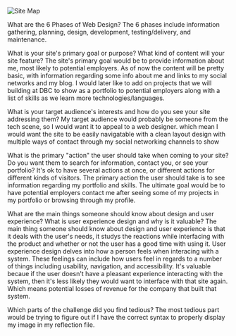 ![Site Map](/week2/imgs/site-map.jpg)

What are the 6 Phases of Web Design?
The 6 phases include information gathering, planning, design, development, testing/delivery, and maintenance.

What is your site's primary goal or purpose? What kind of content will your site feature?
The site's primary goal would be to provide information about me, most likely to potential employers. As of now the content will be pretty basic, with information regarding some info about me and links to my social networks and my blog. I would later like to add on projects that we will building at DBC to show as a portfolio to potential employers along with a list of skills as we learn more technologies/languages.

What is your target audience's interests and how do you see your site addressing them?
My target audience would probably be someone from the tech scene, so I would want it to appeal to a web designer. which mean I would want the site to be easily navigatable with a clean layout design with multiple ways of contact through my social networking channels to show

What is the primary "action" the user should take when coming to your site? Do you want them to search for information, contact you, or see your portfolio? It's ok to have several actions at once, or different actions for different kinds of visitors.
The primary action the user should take is to see information regarding my portfolio and skills. The ultimate goal would be to have potential employers contact me after seeing some of my projects in my portfolio or browsing through my profile.

What are the main things someone should know about design and user experience?
What is user experience design and why is it valuable?
The main thing someone should know about design and user experience is that it deals with the user's needs, it studys the reactions while interfacing with the product and whether or not the user has a good time with using it. User experience design delves into how a person feels when interacing with a system. These feelings can include how users feel in regards to a number of things including usability, navigation, and accessibility. It's valuable becaue if the user doesn't have a pleasant experience interacting with the system, then it's less likely they would want to interface with that site again. Which means potential losses of revenue for the company that built that system.

Which parts of the challenge did you find tedious?
The most tedious part would be trying to figure out if I have the correct syntax to properly display my image in my reflection file.